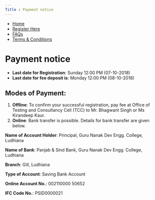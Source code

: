 ```yaml
---
Title : Payment notice
---
```


<link rel = "stylesheet" href = "style/intro.css">
 
<div class="nav_bar" markdown="1">
<div class="menu" markdown="1">

* [Home](/ScriptCAD)
* [Register Here](https://goo.gl/forms/YeDk8IqOeDLKQOtB2)
* [FAQs](/FAQ.md)
* [Terms & Conditions](/Terms.md)

</div>
</div>

#  Payment notice

* **Last date for Registration**: Sunday 12:00 PM (07-10-2018)
* **Last date for fee deposit is**: Monday 12:00 PM (08-10-2018)

## Modes of Payment:
1. **Offline**: To confirm your successful registration, pay fee at Office of Testing and Consultancy Cell (TCC) to Mr. Bhagwant Singh or Ms Kirandeep Kaur.
1. **Online**: Bank transfer is possible. Details for bank transfer are given below.

**Name of Account Holder**: Principal, Guru Nanak Dev Engg. College, Ludhiana

**Name of Bank**: Panjab & Sind Bank, Guru Nanak Dev Engg. College, Ludhiana

**Branch**: Gill, Ludhiana

**Type of Account**: Saving Bank Account

**Online Account No.**: 002110000 50652

**IFC Code No.**: PSID0000021
